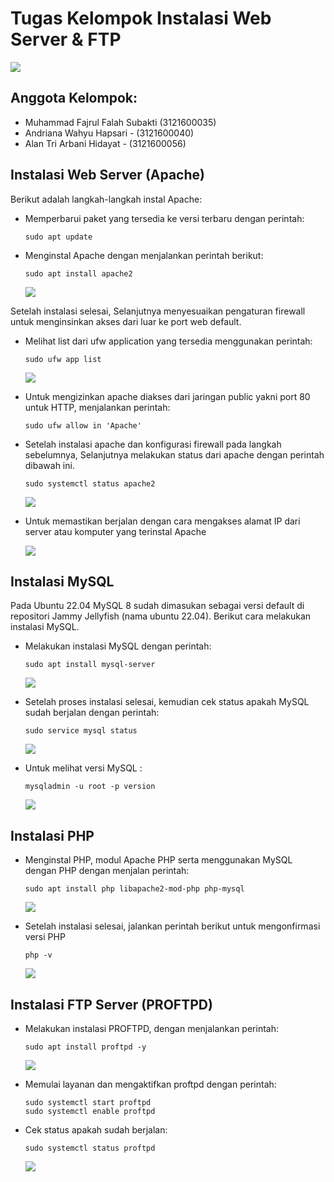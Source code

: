 
# Tugas Kelompok Instalasi Web Server & FTP



![](https://www.seekpng.com/png/detail/416-4164571_logo-pens-png-electronic-engineering-polytechnic-institute-of.png)


## Anggota Kelompok:

- Muhammad Fajrul Falah Subakti (3121600035)
- Andriana Wahyu Hapsari - (3121600040)
- Alan Tri Arbani Hidayat - (3121600056)


## Instalasi Web Server (Apache)

Berikut adalah langkah-langkah instal Apache:

- Memperbarui paket yang tersedia ke versi terbaru dengan perintah: 

    ```
    sudo apt update
    ```

- Menginstal Apache dengan menjalankan perintah berikut: 

    ```
    sudo apt install apache2
    ```

    <img src="./gambar/install_apache.JPG">

Setelah instalasi selesai, Selanjutnya menyesuaikan pengaturan firewall untuk menginsinkan akses dari luar ke port web default.

- Melihat list dari ufw application yang tersedia menggunakan perintah:

    ```
    sudo ufw app list
    ```
    
    <img src="./gambar/ufw_app_list.JPG">

- Untuk mengizinkan apache diakses dari jaringan public yakni port 80 untuk HTTP, menjalankan perintah:

    ```
    sudo ufw allow in 'Apache'
    ```

- Setelah instalasi apache dan konfigurasi firewall pada langkah sebelumnya, Selanjutnya melakukan status dari apache dengan perintah dibawah ini.

    ```
    sudo systemctl status apache2
    ```
    
    <img src="./gambar/check_apache_installation.JPG">

- Untuk memastikan berjalan dengan cara mengakses alamat IP dari server atau komputer yang terinstal Apache
    
    <img src="./gambar/test_apache.JPG">



## Instalasi MySQL

Pada Ubuntu 22.04 MySQL 8 sudah dimasukan sebagai versi default di repositori Jammy Jellyfish (nama ubuntu 22.04). Berikut cara melakukan instalasi MySQL.

- Melakukan instalasi MySQL dengan perintah:

    ```
    sudo apt install mysql-server
    ```

    <img src="./gambar/install_MySQL_server.JPG">

- Setelah proses instalasi selesai, kemudian cek status apakah MySQL sudah berjalan dengan perintah:

    ```
    sudo service mysql status
    ```

    <img src="./gambar/mySQL_status.JPG">

- Untuk melihat versi MySQL :

    ```
    mysqladmin -u root -p version
    ```

    <img src="./gambar/mysql_version.JPG">



## Instalasi PHP

- Menginstal PHP, modul Apache PHP serta menggunakan MySQL dengan PHP dengan menjalan perintah:

    ```
    sudo apt install php libapache2-mod-php php-mysql
    ```

    <img src="./gambar/install_PHP.JPG">

- Setelah instalasi selesai, jalankan perintah berikut untuk mengonfirmasi versi PHP

    ```
    php -v
    ```

    <img src="./gambar/php_version.JPG">

## Instalasi FTP Server (PROFTPD)
- Melakukan instalasi PROFTPD, dengan menjalankan perintah:

    ```
    sudo apt install proftpd -y
    ```

    <img src="./gambar/install_ProFTPD.JPG">

- Memulai layanan dan mengaktifkan proftpd dengan perintah:

    ```
    sudo systemctl start proftpd
    sudo systemctl enable proftpd
    ```

- Cek status apakah sudah berjalan:

    ```
    sudo systemctl status proftpd
    ```

    <img src="./gambar/install _ProFTPD_2.JPG">






    
    